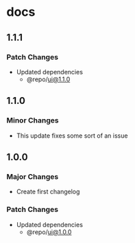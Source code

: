 # docs

## 1.1.1

### Patch Changes

- Updated dependencies
  - @repo/ui@1.1.0

## 1.1.0

### Minor Changes

- This update fixes some sort of an issue

## 1.0.0

### Major Changes

- Create first changelog

### Patch Changes

- Updated dependencies
  - @repo/ui@1.0.0

